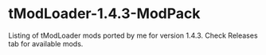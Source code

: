 # tModLoader-1.4.3-ModPack
Listing of tModLoader mods ported by me for version 1.4.3. Check Releases tab for available mods.
